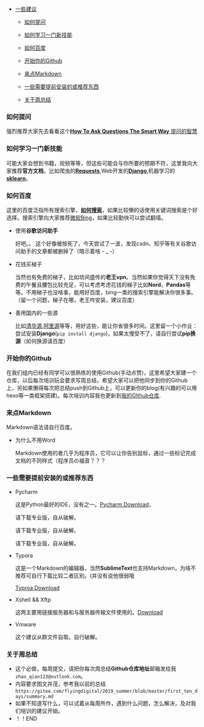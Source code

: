 - [一些建议]()

  - [如何提问](###如何提问)

  - [如何学习一门新技能](###如何学习一门新技能)

  - [如何百度](###如何百度)

  - [开始你的Github](###开始你的Github)

  - [来点Markdown](###来点Markdown)

  - [一些需要提前安装的或推荐东西](###一些需要提前安装的或推荐东西)

  - [关于周总结](###关于周总结)
  
    

### 如何提问

强烈推荐大家先去看看这个[**How To Ask Questions The Smart Way** 提问的智慧](https://github.com/ryanhanwu/How-To-Ask-Questions-The-Smart-Way/blob/master/README-zh_CN.md)



### 如何学习一门新技能

可能大家会想到书籍，视频等等，但这些可能会与你所要的预期不符，这里我向大家推荐**官方文档**，比如爬虫的[**Requests**](https://requests.readthedocs.io/en/master/),Web开发的[**Django**](https://docs.djangoproject.com/en/3.1/),机器学习的[**sklearn**](https://scikit-learn.org/stable/user_guide.html)。



### 如何百度

这里的百度泛指所有搜索引擎，[**如何搜索**](https://blog.csdn.net/qq_34033853/article/details/79311303)，如果比较懒的话使用关键词搜索是个好选择。搜索引擎向大家推荐[微软Bing](https://cn.bing.com/)，如果比较勤快可以尝试翻墙。

- 使用**谷歌访问助手**

  好吧。。  这个好像被按死了，今天尝试了一波，发现csdn、知乎等有关谷歌访问助手的文章都被删掉了（暗示着啥 - _ -）

- 花钱买梯子

  当然也有免费的梯子，比如坊间盛传的**老王vpn**。当然如果你觉得天下没有免费的午餐且腰包比较充足，可以考虑考虑花钱的梯子比如**Nord**，**Pandas**等等。不用梯子也没啥事，能用好百度，bing一类的搜索引擎能解决你很多事。（留一个问题，梯子在哪，老王咋安装，建议百度）

- 善用国内的一些源

  比如[清华源](https://mirrors.tuna.tsinghua.edu.cn/),[阿里源](https://developer.aliyun.com/mirror/)等等，用好这些，能让你省很多时间。这里留一个小作业：尝试安装**Django**(`pip install django`)，如果太慢受不了，请自行尝试**pip换源**（如何换源请百度）



### 开始你的Github

在我们组内已经有同学可以很熟练的使用Github(手动点赞)，这里希望大家建一个仓库，以后每次培训玩会要求写周总结，希望大家可以把他同步到你的Github上，另如果懒得每次把总结push到Github上，可以更新你的blog(有兴趣的可以用hexo等一类框架搭建)。每次培训内容我也更新到[我的GIthub仓库](https://github.com/flyingdigital/NextGeneration).



### 来点Markdown

Markdown语法请自行百度。

- 为什么不用Word

  Markdown使用的者几乎为程序员，它可以让你告别鼠标，通过一些标记完成文档的不同样式（程序员の福音？？？

  

### 一些需要提前安装的或推荐东西

- Pycharm

  这是Python最好的IDE，没有之一。[Pycharm Download](https://www.jetbrains.com/pycharm/download/)，

  请下载专业版，自从破解。

  请下载专业版，自从破解。

  请下载专业版，自从破解。

- Typora

  这是一个Markdown的编辑器，当然**SublimeText**也支持Markdown，为啥不推荐可自行下载比较二者区别。(并没有说他很弱哦

  [Typroa  Download](https://typora.io/)

- Xshell && Xftp

  这两主要用链接服务器和与服务器传输文件使用的。[Download](https://www.netsarang.com/en/all-downloads/)

- Vmware

  这个建议从群文件自取。自行破解。



### 关于周总结

- 这个必做，每周提交，请把你每次周总结**Github仓库地址**邮箱发给我`zhao_qian123@outlook.com`。
- 内容要求图文并茂，参考我以前的总结`https://gitee.com/flyingdigital/2019_summer/blob/master/first_ten_days/summary.md`
- 如果不知道写什么，可以试着从每周所作，遇到什么问题，怎么解决，及对我们培训的建议开始。
- ！！END